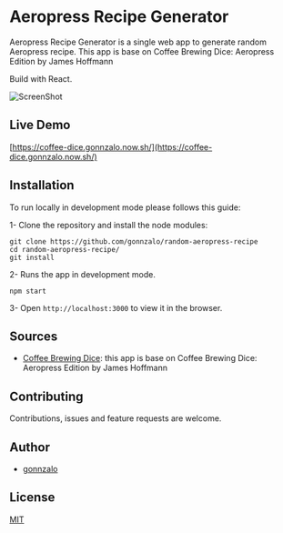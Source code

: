 # Aeropress Recipe Generator

Aeropress Recipe Generator is a single web app to generate random Aeropress recipe. This app is base on Coffee Brewing Dice: Aeropress Edition by James Hoffmann

Build with React.

![ScreenShot](https://raw.github.com/gonnzalo/personal-website/master/src/images/coffee.png)

## Live Demo

[https://coffee-dice.gonnzalo.now.sh/](https://coffee-dice.gonnzalo.now.sh/)

## Installation

To run locally in development mode please follows this guide:

1- Clone the repository and install the node modules:

```shell
git clone https://github.com/gonnzalo/random-aeropress-recipe
cd random-aeropress-recipe/
git install
```

2- Runs the app in development mode.

```shell
npm start
```

3- Open `http://localhost:3000` to view it in the browser.

## Sources

- [Coffee Brewing Dice](https://www.youtube.com/watch?v=SHdXC_88_2g&feature=youtu.be): this app is base on Coffee Brewing Dice: Aeropress Edition by James Hoffmann

## Contributing

Contributions, issues and feature requests are welcome.

## Author

- [gonnzalo](https://github.com/gonnzalo)

## License

[MIT](https://choosealicense.com/licenses/mit/)
